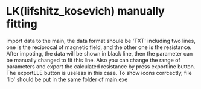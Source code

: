 # LK(lifshitz_kosevich) manually fitting
import data to the main, the data format shoule be 'TXT' including two lines, one is the reciprocal of magnetic field, and the other one is the resistance.
After impoting, the data will be shown in black line, then the parameter can be manually changed to fit this line.
Also you can change the range of parameters and export the calculated resistance by press exportline button.
The exportLLE button is useless in this case.
To show icons corrcectly, file 'lib' should be put in the same folder of main.exe
